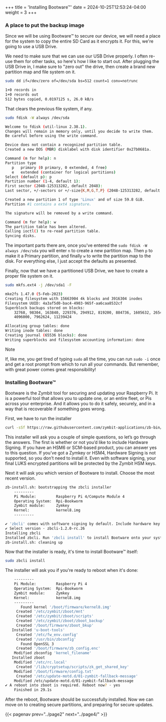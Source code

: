 +++
title = 'Installing Bootware™'
date = 2024-10-25T12:53:24-04:00
weight = 3
+++

### A place to put the backup image

Since we will be using Bootware™ to secure our device, we will need a place for the system to copy the entire SD Card as it encrypts it. For this, we're going to use a USB Drive.

We need to make sure that we can use our USB Drive properly. I often re-use them for other tasks, so here's how I like to start out. After plugging the USB Drive in, I make sure to "zero out" the drive, then create a brand new partition map and file system on it.

```bash
sudo dd if=/dev/zero of=/dev/sda bs=512 count=1 conv=notrunc
```
```bash
1+0 records in
1+0 records out
512 bytes copied, 0.0197125 s, 26.0 kB/s
```

That clears the previous file system, if any.

```bash
sudo fdisk -W always /dev/sda
```
```bash
Welcome to fdisk (util-linux 2.38.1).
Changes will remain in memory only, until you decide to write them.
Be careful before using the write command.

Device does not contain a recognized partition table.
Created a new DOS (MBR) disklabel with disk identifier 0x27b0681a.

Command (m for help): n
Partition type
   p   primary (0 primary, 0 extended, 4 free)
   e   extended (container for logical partitions)
Select (default p): p
Partition number (1-4, default 1):
First sector (2048-125313282, default 2048):
Last sector, +/-sectors or +/-size{K,M,G,T,P} (2048-125313282, default 125313282):

Created a new partition 1 of type 'Linux' and of size 59.8 GiB.
Partition #1 contains a ext4 signature.

The signature will be removed by a write command.

Command (m for help): w
The partition table has been altered.
Calling ioctl() to re-read partition table.
Syncing disks.
```

The important parts there are, once you've entered the `sudo fdisk -W always /dev/sda` you will enter `n` to create a new partition map. Then `p` to make it a Primary partition, and finally `w` to write the partition map to the disk. For everything else, I just accept the defaults as presented.

Finally, now that we have a partitioned USB Drive, we have to create a proper file system on it.

```bash
sudo mkfs.ext4 -j /dev/sda1 -F
```
```bash
mke2fs 1.47.0 (5-Feb-2023)
Creating filesystem with 15663904 4k blocks and 3916304 inodes
Filesystem UUID: 4a3af5d0-bac4-4903-965f-aa6caa8532cf
Superblock backups stored on blocks:
	32768, 98304, 163840, 229376, 294912, 819200, 884736, 1605632, 2654208,
	4096000, 7962624, 11239424

Allocating group tables: done
Writing inode tables: done
Creating journal (65536 blocks): done
Writing superblocks and filesystem accounting information: done
```

> [!NOTE]
> If, like me, you get tired of typing `sudo` all the time, you can run `sudo -i` once and get a root prompt from which to run all your commands. But remember, with great power comes great responsibility!

### Installing Bootware™

Bootware is the Zymbit tool for securing and updating your Raspberry Pi. It is a powerful tool that allows you to update one, or an entire fleet, or Pis across your enterprise. And it allows you to do it safely, securely, and in a way that is recoverable if something goes wrong.

First, we have to run the installer

```bash
curl -sSf https://raw.githubusercontent.com/zymbit-applications/zb-bin/main/install.sh | sudo bash
```

This installer will ask you a couple of simple questions, so let’s go through the answers. The first is whether or not you’d like to include Hardware Signing. If you have an HSM6 or SCM-based product, you can answer yes to this question. If you’ve got a Zymkey or HSM4, Hardware Signing is not supported, so you don’t need to install it. Even with software signing, your final LUKS encrypted partitions will be protected by the Zymbit HSM keys.

Next it will ask you which version of Bootware to install. Choose the most recent version.

```bash
zb-install.sh: bootstrapping the zbcli installer
	---------
	Pi Module:         Raspberry Pi 4/Compute Module 4
	Operating System:  Rpi-Bookworm
	Zymbit module:     Zymkey
	Kernel:            kernel8.img
	---------

✔ 'zbcli' comes with software signing by default. Include hardware key signing? (Requires SCM or HSM6) · No
✔ Select version · zbcli-1.2.0-rc.26
Installing zbcli
Installed zbcli. Run 'zbcli install' to install Bootware onto your system or 'zbcli --help' for more options.
zb-install.sh: cleaning up
```

Now that the installer is ready, it's time to install Bootware™ itself:

```bash
sudo zbcli install
```

The installer will ask you if you're ready to reboot when it's done:

```bash
	---------
	Pi Module:         Raspberry Pi 4
	Operating System:  Rpi-Bookworm
	Zymbit module:     Zymkey
	Kernel:            kernel8.img
	---------
       Found kernel '/boot/firmware/kernel8.img'
     Created '/etc/zymbit/zboot/mnt'
     Created '/etc/zymbit/zboot/scripts'
     Created '/etc/zymbit/zboot/zboot_backup'
     Created '/boot/firmware/zboot_bkup'
   Installed 'u-boot-tools'
     Created '/etc/fw_env.config'
     Created '/usr/bin/zbconfig'
       Found OpenSSL 3
     Created '/boot/firmware/zb_config.enc'
    Modified zbconfig 'kernel_filename'
   Installed zboot
    Modified '/etc/rc.local'
     Created '/lib/cryptsetup/scripts/zk_get_shared_key'
    Modified '/boot/firmware/config.txt'
     Created '/etc/update-motd.d/01-zymbit-fallback-message'
    Modified /etc/update-motd.d/01-zymbit-fallback-message
✔ A reboot into zboot is required. Reboot now? · yes
    Finished in 29.1s
```

After the reboot, Bootware should be successfully installed. Now we can move on to creating secure partitions, and preparing for secure updates.

{{< pagenav prev="../page2" next="../page4/" >}}